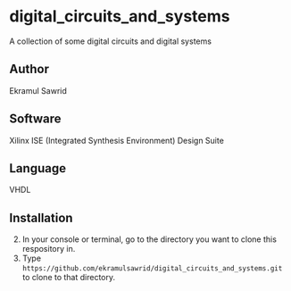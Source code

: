 # digital_circuits_and_systems

A collection of some digital circuits and digital systems

## Author

Ekramul Sawrid

## Software

Xilinx ISE (Integrated Synthesis Environment) Design Suite

## Language 

VHDL


## Installation  

2) In your console or terminal, go to the directory you want to clone this respository in. 
3) Type `https://github.com/ekramulsawrid/digital_circuits_and_systems.git` to clone to that directory.

